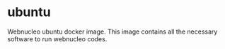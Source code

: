 # ubuntu
Webnucleo ubuntu docker image.  This image contains all the necessary software to run webnucleo codes.
